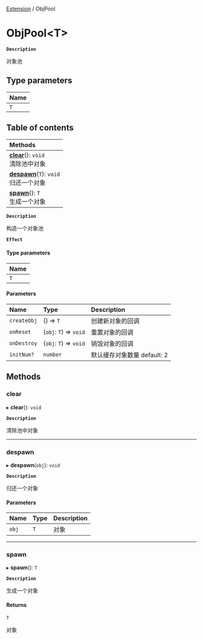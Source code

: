 [Extension](../modules/Extension.Extension.md) / ObjPool

# ObjPool<T\> <Badge type="tip" text="Class" /> <Score text="ObjPool<T\>" />

**`Description`**

对象池

## Type parameters

| Name |
| :------ |
| `T` |

## Table of contents

| Methods |
| :-----|
| **[clear](Extension.ObjPool.md#clear)**(): `void` <br> 清除池中对象|
| **[despawn](Extension.ObjPool.md#despawn)**(`T`): `void` <br> 归还一个对象|
| **[spawn](Extension.ObjPool.md#spawn)**(): `T` <br> 生成一个对象|

**`Description`**

构造一个对象池

**`Effect`**


#### Type parameters

| Name |
| :------ |
| `T` |

#### Parameters

| Name | Type | Description |
| :------ | :------ | :------ |
| `createObj` | () => `T` |  创建新对象的回调 |
| `onReset` | (`obj`: `T`) => `void` |  重置对象的回调 |
| `onDestroy` | (`obj`: `T`) => `void` |  销毁对象的回调 |
| `initNum?` | `number` |  默认缓存对象数量 default: 2 |

## Methods

### clear <Score text="clear" /> 

▸ **clear**(): `void` <Badge type="tip" text="other" />

**`Description`**

清除池中对象



___

### despawn <Score text="despawn" /> 

▸ **despawn**(`obj`): `void` <Badge type="tip" text="other" />

**`Description`**

归还一个对象


#### Parameters

| Name | Type | Description |
| :------ | :------ | :------ |
| `obj` | `T` |  对象 |


___

### spawn <Score text="spawn" /> 

▸ **spawn**(): `T` <Badge type="tip" text="other" />

**`Description`**

生成一个对象


#### Returns

`T`

对象
